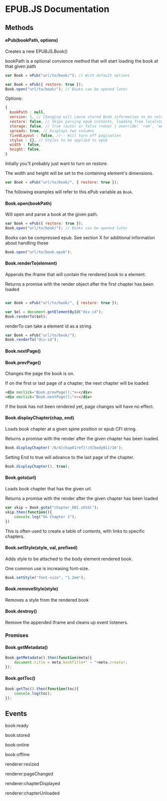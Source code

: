 # EPUB.JS Documentation

## Methods

#### ePub(bookPath, options)

Creates a new EPUBJS.Book()

bookPath is a optional convience method
that will start loading the book at that given path
```javascript
var Book = ePub("url/to/book/"); // With default options
```

```javascript
var Book = ePub({ restore: true }); 
Book.open("url/to/book/"); // Books can be opened later 
```

Options:

```javascript
{
  bookPath : null,
  version: 1, // Changing will cause stored Book information to be reloaded
  restore: false, // Skips parsing epub contents, loading from localstorage instead
  storage: false, // true (auto) or false (none) | override: 'ram', 'websqldatabase', 'indexeddb', 'filesystem'
  spreads: true, // Displays two columns
  fixedLayout : false, //-- Will turn off pagination
  styles : {}, // Styles to be applied to epub
  width : false,
  height: false, 
}

```

Intially you'll probably just want to turn on restore.

The width and height will be set to the containing element's dimensions.

```javascript
var Book = ePub("url/to/book/", { restore: true });
```

The following examples will refer to this ePub variable as ```Book```.

#### Book.open(bookPath)

Will open and parse a book at the given path.

```javascript
var Book = ePub({ restore: true }); 
Book.open("url/to/book/"); // Books can be opened later 
```

Books can be compressed epub.
See section X for additional information about handling these

```javascript
Book.open("url/to/book.epub");
```


#### Book.renderTo(element)

Appends the iframe that will contain the rendered book to a element.

Returns a promise with the render object after the first chapter has been loaded 

```javascript

var Book = ePub("url/to/book/", { restore: true });

var $el = document.getElementById("div-id");
Book.renderTo($el);
```

renderTo can take a element id as a string.

```javascript
var Book = ePub("url/to/book/");
Book.renderTo("div-id");
```

#### Book.nextPage()
#### Book.prevPage()

Changes the page the book is on.

If on the first or last page of a chapter, the next chapter will be loaded.

```html
<div onclick="Book.prevPage();">‹</div>
<div onclick="Book.nextPage();">›</div>
```

if the book has not been rendered yet, page changes will have no effect.

#### Book.displayChapter(chap, end)

Loads book chapter at a given spine position or epub CFI string.

Returns a promise with the render after the given chapter has been loaded.

```javascript
Book.displayChapter('/6/4[chap01ref]!/4[body01]/10');
```

Setting End to true will advance to the last page of the chapter.

```javascript
Book.displayChapter(3, true);
```

#### Book.goto(url)

Loads book chapter that has the given url.

Returns a promise with the render after the given chapter has been loaded 

```javascript
var skip = Book.goto("chapter_001.xhtml");
skip.then(function(){
	console.log("On Chapter 1");
})
```
This is often used to create a table of contents, with links to specific chapters.

#### Book.setStyle(style, val, prefixed)

Adds style to be attached to the body element rendered book.

One common use is increasing font-size.

```javascript
Book.setStyle("font-size", "1.2em");
```

#### Book.removeStyle(style)

Removes a style from the rendered book

#### Book.destroy()

Remove the appended iframe and cleans up event listeners.

### Promises

#### Book.getMetadata()

```javascript
Book.getMetadata().then(function(meta){
    document.title = meta.bookTitle+" – "+meta.creator;
});
```

#### Book.getToc()

```javascript
Book.getToc().then(function(toc){
	console.log(toc);
});
```

## Events

book:ready

book:stored

book:online

book:offline


renderer:resized

renderer:pageChanged

renderer:chapterDisplayed

renderer:chapterUnloaded



